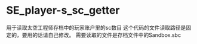 # SE_player-s_sc_getter
用于读取太空工程师存档中的玩家账户里的sc数目
这个代码的文件读取路径是固定的，要用的话请自己修改。
需要读取的文件是存档文件中的Sandbox.sbc
